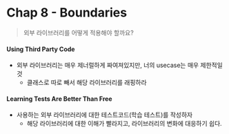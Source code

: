 # Chap 8 - Boundaries

> 외부 라이브러리를 어떻게 적용해야 할까요?



#### Using Third Party Code

- 외부 라이브러리는 매우 제너럴하게 짜여져있지만, 너의 usecase는 매우 제한적일 것
  - 클래스로 따로 빼서 해당 라이브러리를 래핑하라



#### Learning Tests Are Better Than Free

- 사용하는 외부 라이브러리에 대한 테스트코드(학습 테스트)를 작성하자
  - 해당 라이브러리에 대한 이해가 빨라지고, 라이브러리의 변화에 대응하기 쉽다.

